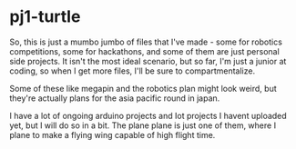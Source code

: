 # pj1-turtle
So, this is just a mumbo jumbo of files that I've made - some for robotics competitions, some for hackathons, and some of them 
are just personal side projects. It isn't the most ideal scenario, but so far, I'm just a junior at coding, so when I get more
files, I'll be sure to compartmentalize.


Some of these like megapin and the robotics plan might look weird, but they're actually plans for the asia pacific round in japan.

I have a lot of ongoing arduino projects and Iot projects I havent uploaded yet, but I will do so in a bit. The plane plane is just one of them, where I plane to make a flying wing capable of high flight time.
